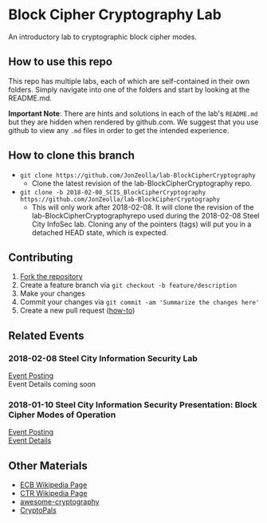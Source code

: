 # Block Cipher Cryptography Lab
An introductory lab to cryptographic block cipher modes.

## How to use this repo
This repo has multiple labs, each of which are self-contained in their own folders.  Simply navigate into one of the folders and start by looking at the README.md.

**Important Note**:  There are hints and solutions in each of the lab's `README.md` but they are hidden when rendered by github.com.  We suggest that you use github to view any `.md` files in order to get the intended experience.

## How to clone this branch
* `git clone https://github.com/JonZeolla/lab-BlockCipherCryptography`
  * Clone the latest revision of the lab-BlockCipherCryptography repo.
* `git clone -b 2018-02-08_SCIS_BlockCipherCryptography https://github.com/JonZeolla/lab-BlockCipherCryptography`
  * This will only work after 2018-02-08.  It will clone the revision of the lab-BlockCipherCryptographyrepo used during the 2018-02-08 Steel City InfoSec lab.  Cloning any of the pointers (tags) will put you in a detached HEAD state, which is expected.

## Contributing
1. [Fork the repository](https://github.com/jonzeolla/lab-BlockCipherCryptography/fork)
1. Create a feature branch via `git checkout -b feature/description`
1. Make your changes
1. Commit your changes via `git commit -am 'Summarize the changes here'`
1. Create a new pull request ([how-to](https://help.github.com/articles/creating-a-pull-request/))

## Related Events
### 2018-02-08 Steel City Information Security Lab
[Event Posting](https://www.meetup.com/Steel-City-InfoSec/events/247072238/)  
Event Details coming soon  

### 2018-01-10 Steel City Information Security Presentation:  Block Cipher Modes of Operation
[Event Posting](https://www.meetup.com/Steel-City-InfoSec/events/245327758/)  
[Event Details](https://www.meetup.com/Steel-City-InfoSec/messages/boards/thread/51382385)  

## Other Materials
- [ECB Wikipedia Page](https://en.wikipedia.org/wiki/Block_cipher_mode_of_operation#Electronic_Codebook_(ECB))
- [CTR Wikipedia Page](https://en.wikipedia.org/wiki/Block_cipher_mode_of_operation#Counter_(CTR))
- [awesome-cryptography](https://github.com/sobolevn/awesome-cryptography)
- [CryptoPals](https://cryptopals.com/)
